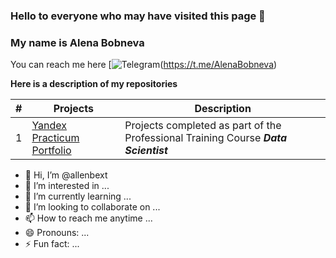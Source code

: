 ### Hello to everyone who may have visited this page 👋

### My name is Alena Bobneva

You can reach me here [![Telegram](/Personal/Images/Telegram.jpg])(https://t.me/AlenaBobneva)


**Here is a description of my repositories** 

| #  | Projects | Description | 
| -- | ----------------------------- | ------------- | 
| 1  | [Yandex Practicum Portfolio](https://github.com/allenbext/Portfolio) | Projects completed as part of the Professional Training Course ***Data Scientist*** |  



- 👋 Hi, I’m @allenbext
- 👀 I’m interested in ...
- 🌱 I’m currently learning ...
- 💞️ I’m looking to collaborate on ...
- 📫 How to reach me anytime ...
- 😄 Pronouns: ...
- ⚡ Fun fact: ...

<!---
allenbext/allenbext is a ✨ special ✨ repository because its `README.md` (this file) appears on your GitHub profile.
You can click the Preview link to take a look at your changes.
--->
